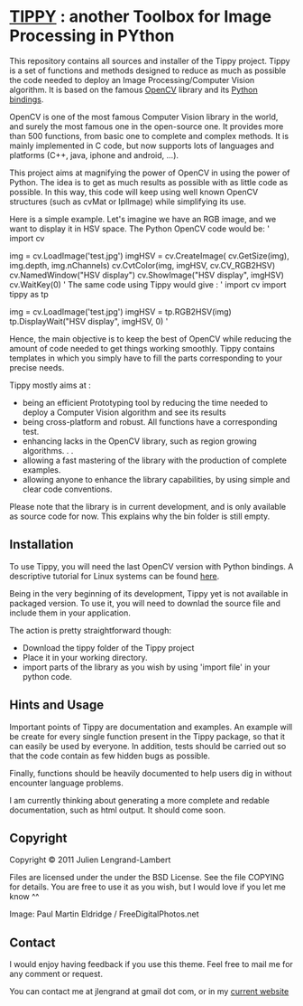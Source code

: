 # [TIPPY](http://dl.dropbox.com/u/4286043/00_Website/03_Images/TIPPY.jpg) : another Toolbox for Image Processing in PYthon

This repository contains all sources and installer of the Tippy project. 
Tippy is a set of functions and methods designed to reduce as much as possible the code needed to deploy an Image Processing/Computer Vision algorithm. 
It is based on the famous [OpenCV](http://opencv.willowgarage.com/wiki/) library and its [Python bindings](http://opencv.willowgarage.com/wiki/PythonInterface).

OpenCV is one of the most famous Computer Vision library in the world, and surely the most famous one in the open-source one. It provides more than 500 functions, from basic one to complete and complex methods. It is mainly implemented in C code, but now supports lots of languages and platforms (C++, java, iphone and android, ...). 

This project aims at magnifying the power of OpenCV in using the power of Python. The idea is to get as much results as possible with as little code as possible. In this way, this code will keep using well known OpenCV structures (such as cvMat or IplImage) while simplifying its use. 


Here is a simple example. Let's imagine we have an RGB image, and we want to display it in HSV space. 
The Python OpenCV code would be:
'
import cv 

img = cv.LoadImage('test.jpg')
imgHSV = cv.CreateImage( cv.GetSize(img), img.depth, img.nChannels)
cv.CvtColor(img, imgHSV, cv.CV_RGB2HSV)
cv.NamedWindow("HSV display")
cv.ShowImage("HSV display", imgHSV)
cv.WaitKey(0)
'
The same code using Tippy would give :
'
import cv
import tippy as tp

img = cv.LoadImage('test.jpg')
imgHSV = tp.RGB2HSV(img)
tp.DisplayWait("HSV display", imgHSV, 0)
'

Hence, the main objective is to keep the best of OpenCV while reducing the amount of code needed to get things working smoothly. Tippy contains templates in which you simply have to fill the parts corresponding to your precise needs.


Tippy mostly aims at :
- being an efficient Prototyping tool by reducing the time needed to deploy a Computer Vision algorithm and see its results
- being cross-platform and robust. All functions have a corresponding test. 
- enhancing lacks in the OpenCV library, such as region growing algorithms. . .
- allowing a fast mastering of the library with the production of complete examples. 
- allowing anyone to enhance the library capabilities, by using simple and clear code conventions.


Please note that the library is in current development, and is only available as source code for now. This explains why the bin folder is still empty. 


## Installation

To use Tippy, you will need the last OpenCV version with Python bindings. A descriptive tutorial for Linux systems can be found [here](http://opencv.willowgarage.com/wiki/InstallGuide%20%3A%20Debian).

Being in the very beginning of its development, Tippy yet is not available in packaged version. To use it, you will need to downlad the source file and include them in your application. 

The action is pretty straightforward though:
- Download the tippy folder of the Tippy project
- Place it in your working directory.
- import parts of the library as you wish by using 'import file' in your python code. 

## Hints and Usage

Important points of Tippy are documentation and examples. 
An example will be create for every single function present in the Tippy package, so that it can easily be used by everyone. 
In addition, tests should be carried out so that the code contain as few hidden bugs as possible.

Finally, functions should be heavily documented to help users dig in without encounter language problems. 

I am currently thinking about generating a more complete and redable documentation, such as html output. It should come soon.

## Copyright

Copyright © 2011 Julien Lengrand-Lambert

Files are licensed under the under the BSD License. See the file COPYING for details.
You are free to use it as you wish, but I would love if you let me know ^^

Image: Paul Martin Eldridge / FreeDigitalPhotos.net

## Contact

I would enjoy having feedback if you use this theme. 
Feel free to mail me for any comment or request. 

You can contact me at jlengrand at gmail dot com, or in my [current website](http://www.lengrandlambert.fr)
